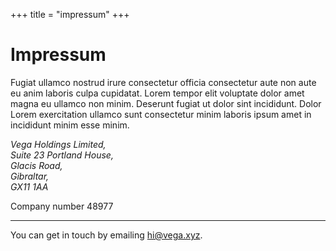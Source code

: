 +++
title = "impressum"
+++
<h1>Impressum</h1>
<p>
Fugiat ullamco nostrud irure consectetur officia consectetur aute non aute eu anim laboris culpa cupidatat. Lorem tempor elit voluptate dolor amet magna eu ullamco non minim. Deserunt fugiat ut dolor sint incididunt. Dolor Lorem exercitation ullamco sunt consectetur minim laboris ipsum amet in incididunt minim esse minim.</p>
<address>
    Vega Holdings Limited,<br />
    Suite 23 Portland House,<br />
    Glacis Road,<br />
    Gibraltar,<br />
    GX11 1AA
</address>
<p>
Company number 48977
</p>
<hr />
<p>
    You can get in touch by emailing <a href="mailto:hi@vega.xyz">hi@vega.xyz</a>.
</p>